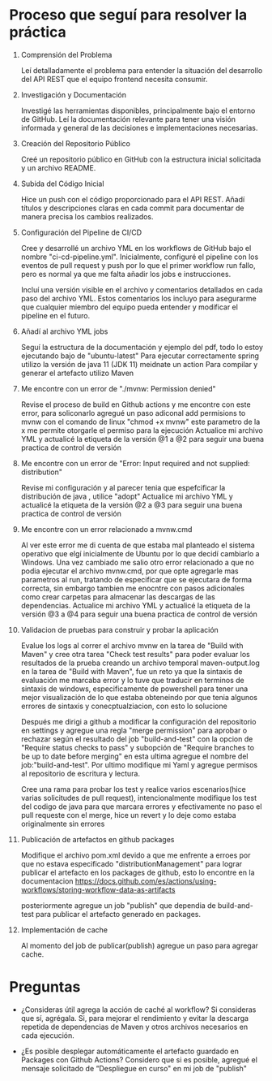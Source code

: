 # Proceso que seguí para resolver la práctica

1. Comprensión del Problema

   Leí detalladamente el problema para entender la situación del desarrollo del API REST que el equipo frontend necesita consumir.
    
2. Investigación y Documentación

   Investigé las herramientas disponibles, principalmente bajo el entorno de GitHub. Leí la documentación relevante para tener una visión informada y general de las decisiones e implementaciones necesarias.
    
3. Creación del Repositorio Público

   Creé un repositorio público en GitHub con la estructura inicial solicitada y un archivo README.
    
4. Subida del Código Inicial

   Hice un push con el código proporcionado para el API REST. Añadí títulos y descripciones claras en cada commit para documentar de manera precisa los cambios realizados.
    
5. Configuración del Pipeline de CI/CD

   Cree y desarrollé un archivo YML en los workflows de GitHub bajo el nombre "ci-cd-pipeline.yml". Inicialmente, configuré el pipeline con los eventos de pull request y push por lo que el primer workflow run fallo, pero es normal ya que me falta añadir los jobs e instrucciones.
    
   Incluí una versión visible en el archivo y comentarios detallados en cada paso del archivo YML. Estos comentarios los incluyo para asegurarme que cualquier miembro del equipo pueda entender y modificar el pipeline en el futuro.
    
6. Añadí al archivo YML jobs

   Seguí la estructura de la documentación y ejemplo del pdf, todo lo estoy ejecutando bajo de "ubuntu-latest"
   Para ejecutar correctamente spring utilizo la versión de java 11 (JDK 11) meidnate un action
   Para compilar y generar el artefacto utilizo Maven
    
7. Me encontre con un error de "./mvnw: Permission denied"

   Revise el proceso de build en Github actions y me encontre con este error, para soliconarlo agregué un paso adiconal add permisions to mvnw con el comando de linux "chmod +x mvnw" este parametro de la x me permite otorgarle el permiso para la ejecución
   Actualice mi archivo YML y actualicé la etiqueta de la versión @1 a @2 para seguir una buena practica de control de versión

8. Me encontre con un error de "Error: Input required and not supplied: distribution"

   Revise mi configuración y al parecer tenia que espefcificar la distribución de java , utilice "adopt"
   Actualice mi archivo YML y actualicé la etiqueta de la versión @2 a @3 para seguir una buena practica de control de versión

9. Me encontre con un error relacionado a mvnw.cmd

   Al ver este error me di cuenta de que estaba mal planteado el sistema operativo que elgí inicialmente de Ubuntu por lo que decidí cambiarlo a Windows.
   Una vez cambiado me salio otro error relacionado a que no podia ejecutar el archivo mvnw.cmd, por que opte agregarle mas parametros al run, tratando de especificar que se ejecutara de forma correcta, sin embargo tambien me enocntre con pasos adicionales como crear carpetas para almacenar las descargas de las dependencias.
   Actualice mi archivo YML y actualicé la etiqueta de la versión @3 a @4 para seguir una buena practica de control de versión

10. Validacion de pruebas para construir y probar la aplicación

    Evalue los logs al correr el archivo mvnw en  la tarea de "Build with Maven" y cree otra tarea "Check test results" para poder evaluar los resultados de la prueba creando un archivo temporal maven-output.log en la tarea de "Build with Maven", fue un reto ya que la sintaxis de evaluación me marcaba error y lo tuve que traducir en terminos de sintaxis de windows, especificamente de powershell para tener una mejor visualización de lo que estaba obteneindo por que tenia algunos errores de sintaxis y conecptualziacion, con esto lo solucione

    Después me dirigi a github a modificar la configuración del repositorio en settings y agregue una regla "merge permission" para aprobar o rechazar según el resultado del job "build-and-test" con la opcion de "Require status checks to pass" y subopción de "Require branches to be up to date before merging" en esta ultima agregue el nombre del job:"build-and-test".
    Por ultimo modifique mi Yaml y agregue permisos al repositorio de escritura y lectura.

    Cree una rama para probar los test y realice varios escenarios(hice varias solicitudes de pull request), intencionalmente modifique los test del codigo de java para que marcara errores y efectivamente no paso el pull requeste con el merge, hice un revert y lo deje como estaba originalmente sin errores

11. Publicación de artefactos en github packages

    Modifique el archivo pom.xml devido a que me enfrente a erroes por que no estava especificado "distributionManagement" para lograr publicar el artefacto en los packages de github, esto lo encontre en la documentacion https://docs.github.com/es/actions/using-workflows/storing-workflow-data-as-artifacts
    
    posteriormente agregue un job "publish" que dependia de build-and-test para publicar el artefacto generado en packages.

12. Implementación de cache

    Al momento del job de publicar(publish) agregue un paso para agregar cache.

# Preguntas

- ¿Consideras útil agrega la acción de caché al workflow? Si consideras que sí, agrégala.
   Si, para mejorar el rendimiento y evitar la descarga repetida de dependencias de Maven y otros archivos necesarios en cada ejecución.

- ¿Es posible desplegar automáticamente el artefacto guardado en Packages con Github Actions? 
   Considero que si es posible, agregué el mensaje solicitado de “Despliegue en curso" en mi job de "publish"